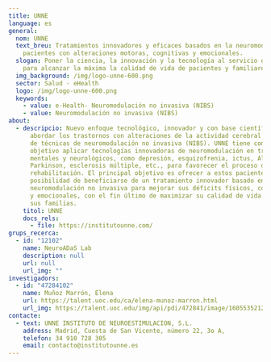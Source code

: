 ```yaml
---
title: UNNE
language: es
general:
  nom: UNNE
  text_breu: Tratamientos innovadores y eficaces basados en la neuromodulación a
    pacientes con alteraciones motoras, cognitivas y emocionales.
  slogan: Poner la ciencia, la innovación y la tecnología al servicio de la salud
    para alcanzar la máxima la calidad de vida de pacientes y familiares
  img_background: /img/logo-unne-600.png
  sector: Salud - eHealth
  logo: /img/logo-unne-600.png
  keywords:
    - value: e-Health- Neuromodulación no invasiva (NIBS)
    - value: Neuromodulación no invasiva (NIBS)
about:
  - descripcio: Nuevo enfoque tecnológico, innovador y con base científica para
      abordar los trastornos con alteraciones de la actividad cerebral a través
      de técnicas de neuromodulación no invasiva (NIBS). UNNE tiene como
      objetivo aplicar tecnologías innovadoras de neuromodulación en trastornos
      mentales y neurológicos, como depresión, esquizofrenia, ictus, Alzheimer,
      Parkinson, esclerosis múltiple, etc., para favorecer el proceso de
      rehabilitación. El principal objetivo es ofrecer a estos pacientes la
      posibilidad de beneficiarse de un tratamiento innovador basado en la
      neuromodulación no invasiva para mejorar sus déficits físicos, cognitivos
      y emocionales, con el fin último de maximizar su calidad de vida y la de
      sus familias.
    titol: UNNE
    docs_rels:
      - file: https://institutounne.com/
grups_recerca:
  - id: "12102"
    name: NeuroADaS Lab
    description: null
    url: null
    url_img: ""
investigadors:
  - id: "47284102"
    name: Muñoz Marrón, Elena
    url: https://talent.uoc.edu/ca/elena-munoz-marron.html
    url_img: https://talent.uoc.edu/img/api/pdi/472841/image/1605535212020
contacte:
  - text: UNNE INSTITUTO DE NEUROESTIMULACION, S.L.
    address: Madrid, Cuesta de San Vicente, número 22, 3o A,
    telefon: 34 910 728 305
    email: contacto@institutounne.es
---
```

